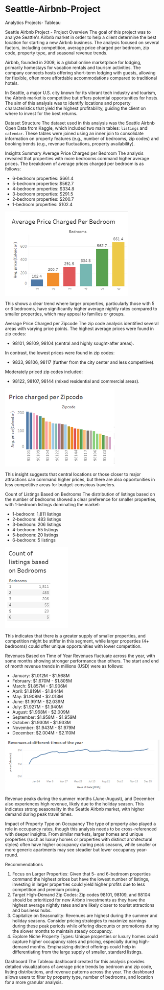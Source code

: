 # Seattle-Airbnb-Project
Analytics Projects- Tableau

 Seattle Airbnb Project - Project Overview
The goal of this project was to analyze Seattle's Airbnb market in order to help a client determine the best location for starting a new Airbnb business. The analysis focused on several factors, including competition, average price charged per bedroom, zip code, property type, and seasonal revenue trends.

Airbnb, founded in 2008, is a global online marketplace for lodging, primarily homestays for vacation rentals and tourism activities. The company connects hosts offering short-term lodging with guests, allowing for flexible, often more affordable accommodations compared to traditional hotels.

In Seattle, a major U.S. city known for its vibrant tech industry and tourism, the Airbnb market is competitive but offers potential opportunities for hosts. The aim of this analysis was to identify locations and property characteristics that yield the highest profitability, guiding the client on where to invest for the best returns.

 Dataset Structure
The dataset used in this analysis was the Seattle Airbnb Open Data from Kaggle, which included two main tables: `listings` and `calendar`. These tables were joined using an inner join to consolidate information on property features (e.g., number of bedrooms, zip codes) and booking trends (e.g., revenue fluctuations, property availability).

 Insights Summary
 Average Price Charged per Bedroom
The analysis revealed that properties with more bedrooms command higher average prices. The breakdown of average prices charged per bedroom is as follows:
- 6-bedroom properties: $661.4
- 5-bedroom properties: $562.7
- 4-bedroom properties: $334.8
- 3-bedroom properties: $291.5
- 2-bedroom properties: $200.7
- 1-bedroom properties: $102.4

 ![Average Price Per Bedroom Visualization on Tableau](https://github.com/JoanneGuandaru/Seattle-Airbnb-Project/blob/main/Avg%20Price.PNG?raw=true)

This shows a clear trend where larger properties, particularly those with 5 or 6 bedrooms, have significantly higher average nightly rates compared to smaller properties, which may appeal to families or groups.

 Average Price Charged per Zipcode
The zip code analysis identified several areas with varying price points. The highest average prices were found in zip codes:
- 98101, 98109, 98104 (central and highly sought-after areas).

In contrast, the lowest prices were found in zip codes:
- 9833, 98106, 98117 (further from the city center and less competitive).

Moderately priced zip codes included:
- 98122, 98107, 98144 (mixed residential and commercial areas).

![Average Price Charged per Zipcode](https://github.com/JoanneGuandaru/Seattle-Airbnb-Project/blob/main/Price%20per%20zipcode.PNG?raw=true)

This insight suggests that central locations or those closer to major attractions can command higher prices, but there are also opportunities in less competitive areas for budget-conscious travelers.

 Count of Listings Based on Bedrooms
The distribution of listings based on the number of bedrooms showed a clear preference for smaller properties, with 1-bedroom listings dominating the market:
- 1-bedroom: 1,811 listings
- 2-bedroom: 483 listings
- 3-bedroom: 206 listings
- 4-bedroom: 55 listings
- 5-bedroom: 20 listings
- 6-bedroom: 5 listings

![Count of Listings Based on Bedrooms](https://github.com/JoanneGuandaru/Seattle-Airbnb-Project/blob/main/Count%20per%20listing.PNG?raw=true)

This indicates that there is a greater supply of smaller properties, and competition might be stiffer in this segment, while larger properties (4+ bedrooms) could offer unique opportunities with lower competition.

 Revenues Based on Time of Year
Revenues fluctuate across the year, with some months showing stronger performance than others. The start and end of month revenue trends in millions (USD) were as follows:
- January: $1.012M - $1.568M
- February: $1.670M - $1.805M
- March: $1.857M - $1.906M
- April: $1.819M - $1.844M
- May: $1.908M - $2.013M
- June: $1.991M - $2.039M
- July: $1.927M - $1.940M
- August: $1.968M - $2.009M
- September: $1.958M - $1.959M
- October: $1.930M - $1.933M
- November: $1.943M - $1.979M
- December: $2.004M - $2.110M

![Revenues Based on Time of Year](https://github.com/JoanneGuandaru/Seattle-Airbnb-Project/blob/main/Revenues.PNG?raw=true)

Revenue peaks during the summer months (June-August), and December also experiences high revenue, likely due to the holiday season. This indicates strong seasonality in the Seattle Airbnb market, with higher demand during peak travel times.

 Impact of Property Type on Occupancy
The type of property also played a role in occupancy rates, though this analysis needs to be cross-referenced with deeper insights. From similar markets, larger homes and unique properties (such as luxury homes or properties with distinct architectural styles) often have higher occupancy during peak seasons, while smaller or more generic apartments may see steadier but lower occupancy year-round.

 Recommendations
1. Focus on Larger Properties: Given that 5- and 6-bedroom properties command the highest prices but have the lowest number of listings, investing in larger properties could yield higher profits due to less competition and premium pricing.
2. Target High-Demand Zip Codes: Zip codes 98101, 98109, and 98104 should be prioritized for new Airbnb investments as they have the highest average nightly rates and are likely closer to tourist attractions and business hubs.
3. Capitalize on Seasonality: Revenues are highest during the summer and holiday seasons. Consider pricing strategies to maximize earnings during these peak periods while offering discounts or promotions during the slower months to maintain steady occupancy.
4. Explore Niche Property Types: Unique properties or luxury homes could capture higher occupancy rates and pricing, especially during high-demand months. Emphasizing distinct offerings could help in differentiating from the large supply of smaller, standard listings.

 Dashboard
The Tableau dashboard created for this analysis provides detailed visualizations of average price trends by bedroom and zip code, listing distributions, and revenue patterns across the year. The dashboard allows users to filter by property type, number of bedrooms, and location for a more granular analysis.
